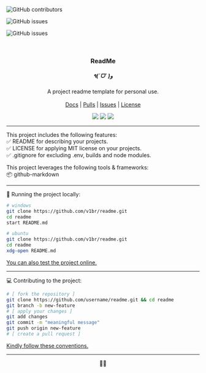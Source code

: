 <!-- Shields.io badges -->
![GitHub contributors](https://img.shields.io/github/contributors/v1br/readme?style=flat-square&color=black)

![GitHub issues](https://img.shields.io/github/issues-pr/v1br/readme?style=flat-square&color=black)

![GitHub issues](https://img.shields.io/github/issues/v1br/readme?style=flat-square&color=black)

<!-- MAIN SECTION -->
<br />
<p align="center">

  <h3 align="center">ReadMe</h3>
  <h5 align="center">٩(ˊᗜˋ )و</h5>

  <p align="center">
    A project readme template for personal use.<br />
    <br />
    <a href="https://github.com/v1br/readme/">Docs</a>
    |
    <a href="https://github.com/v1br/readme/pulls">Pulls</a>
    |
    <a href="https://github.com/v1br/readme/issues">Issues</a>
    |
    <a href="https://github.com/v1br/readme?tab=MIT-1-ov-file">License</a>
  </p>

  <p align="center">
    <img src="https://img.shields.io/badge/github-292929?logo=github">
    <img src="https://img.shields.io/badge/html-292929?logo=html5">
    <img src="https://img.shields.io/badge/markdown-292929?logo=markdown">
  </p>
</p>

---
<p>
This project includes the following features:<br/>
✅ README for describing your projects.<br/>
✅ LICENSE for applying MIT license on your projects.<br/>
✅ .gitignore for excluding .env, builds and node modules.<br/>
</p>

<p>
This project leverages the following tools & frameworks:<br/>
📦 github-markdown<br/>
</p>

---

📂 Running the project locally:

```bash
# windows
git clone https://github.com/v1br/readme.git
cd readme
start README.md

# ubuntu
git clone https://github.com/v1br/readme.git
cd readme
xdg-open README.md
```

[You can also test the project online.](https://github.com/v1br/readme)

---

💻 Contributing to the project:

```bash
# [ fork the repository ]
git clone https://github.com/username/readme.git && cd readme
git branch -b new-feature
# [ apply your changes ]
git add changes
git commit -m "meaningful message"
git push origin new-feature
# [ create a pull request ]
```

[Kindly follow these conventions.](https://www.conventionalcommits.org/en/v1.0.0/)

---

<p align="center">🥕🐇</p>

